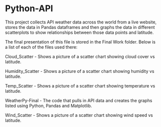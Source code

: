 # Python-API


This project collects API weather data across the world from a live website, stores the data in Pandas dataframes and then graphs the data in different scatterplots to show relationships between those data points and latitude.  

The final presentation of this file is stored in the Final Work folder.  Below is a list of each of the files used there:

Cloud_Scatter - Shows a picture of a scatter chart showing cloud cover vs latitude.

Humidity_Scatter - Shows a picture of a scatter chart showing humidity vs latitude.

Temp_Scatter - Shows a picture of a scatter chart showing temperature vs latitude. 

WeatherPy-Final - The code that pulls in API data and creates the graphs listed using Python, Pandas and Matplotlib.

Wind_Scatter - Shows a picture of a scatter chart showing wind speed vs latitude.